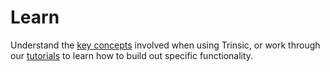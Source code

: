 # Learn

Understand the [key concepts](./intro.md) involved when using Trinsic, or work through our [tutorials](../walkthroughs/vaccination.md) to learn how to build out specific functionality.

